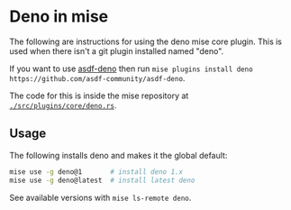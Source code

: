 # Deno in mise

The following are instructions for using the deno mise core plugin. This is used when there isn't a
git plugin installed named "deno".

If you want to use [asdf-deno](https://github.com/asdf-community/asdf-deno)
then run `mise plugins install deno https://github.com/asdf-community/asdf-deno`.

The code for this is inside the mise repository at
[`./src/plugins/core/deno.rs`](https://github.com/jdx/mise/blob/main/src/plugins/core/deno.rs).

## Usage

The following installs deno and makes it the global default:

```sh
mise use -g deno@1       # install deno 1.x
mise use -g deno@latest  # install latest deno
```

See available versions with `mise ls-remote deno`.
